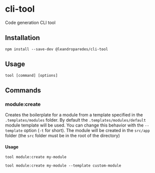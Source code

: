 # cli-tool

Code generation CLI tool

## Installation

```
npm install --save-dev @leandroparedes/cli-tool
```

## Usage
```
tool [command] [options]
```

## Commands

### module:create

Creates the boilerplate for a module from a template specified in the `.templates/modules` folder.
By default the `.templates/modules/default` module template will be used. You can change this behavior
with the `--template` option (`-t` for short). The module will be created in the `src/app` folder (the `src`
folder must be in the root of the directory)

#### Usage

```
tool module:create my-module

tool module:create my-module --template custom-module
```